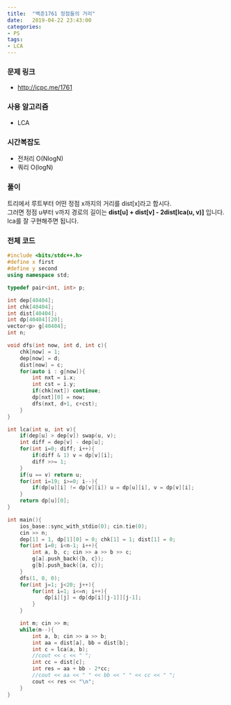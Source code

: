 ```yaml
---
title:  "백준1761 정점들의 거리"
date:   2019-04-22 23:43:00
categories:
- PS
tags:
- LCA
---
```


### 문제 링크
* http://icpc.me/1761

### 사용 알고리즘
* LCA

### 시간복잡도
* 전처리 O(NlogN)
* 쿼리 O(logN)

### 풀이
트리에서 루트부터 어떤 정점 x까지의 거리를 dist[x]라고 합시다.<br>
그러면 정점 u부터 v까지 경로의 길이는 **dist[u] + dist[v] - 2dist[lca(u, v)]** 입니다.<br>
lca를 잘 구현해주면 됩니다.

### 전체 코드
```cpp
#include <bits/stdc++.h>
#define x first
#define y second
using namespace std;

typedef pair<int, int> p;

int dep[40404];
int chk[40404];
int dist[40404];
int dp[40404][20];
vector<p> g[40404];
int n;

void dfs(int now, int d, int c){
	chk[now] = 1;
	dep[now] = d;
	dist[now] = c;
	for(auto i : g[now]){
		int nxt = i.x;
		int cst = i.y;
		if(chk[nxt]) continue;
		dp[nxt][0] = now;
		dfs(nxt, d+1, c+cst);
	}
}

int lca(int u, int v){
	if(dep[u] > dep[v]) swap(u, v);
	int diff = dep[v] - dep[u];
	for(int i=0; diff; i++){
		if(diff & 1) v = dp[v][i];
		diff >>= 1;
	}
	if(u == v) return u;
	for(int i=19; i>=0; i--){
		if(dp[u][i] != dp[v][i]) u = dp[u][i], v = dp[v][i];
	}
	return dp[u][0];
}

int main(){
	ios_base::sync_with_stdio(0); cin.tie(0);
	cin >> n;
	dep[1] = 1, dp[1][0] = 0; chk[1] = 1; dist[1] = 0;
	for(int i=0; i<n-1; i++){
		int a, b, c; cin >> a >> b >> c;
		g[a].push_back({b, c});
		g[b].push_back({a, c});
	}
	dfs(1, 0, 0);
	for(int j=1; j<20; j++){
		for(int i=1; i<=n; i++){
			dp[i][j] = dp[dp[i][j-1]][j-1];
		}
	}

	int m; cin >> m;
	while(m--){
		int a, b; cin >> a >> b;
		int aa = dist[a], bb = dist[b];
		int c = lca(a, b);
		//cout << c << " ";
		int cc = dist[c];
		int res = aa + bb - 2*cc;
		//cout << aa << " " << bb << " " << cc << " ";
		cout << res << "\n";
	}
}
```
